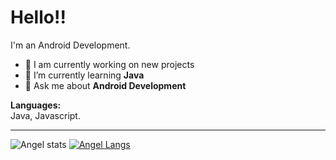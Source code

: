 <h1>Hello!!</h1>

I'm an Android Development.

- 🔭 I am currently working on new projects
- 🌱 I’m currently learning <b>Java</b>
- 💬 Ask me about <b>Android Development</b>



<b>Languages:</b><br />
Java, Javascript.

  -------
![Angel stats](https://github-readme-stats.vercel.app/api?username=angeladames0&show_icons=true&theme=algolia)
[![Angel Langs](https://github-readme-stats.vercel.app/api/top-langs/?username=angeladames0&layout=compact&theme=algolia)](https://github.com/angeladames0/github-readme-stats) 
